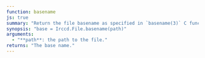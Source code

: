 ```yaml
---
function: basename
js: true
summary: "Return the file basename as specified in `basename(3)` C function."
synopsis: "base = Irccd.File.basename(path)"
arguments:
  - "**path**: the path to the file."
returns: "The base name."
---
```

